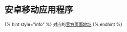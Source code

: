 # 安卓移动应用程序

{% hint style="info" %}
对应的[官方页面地址](https://contributing.bitwarden.com/mobile/android/)
{% endhint %}
